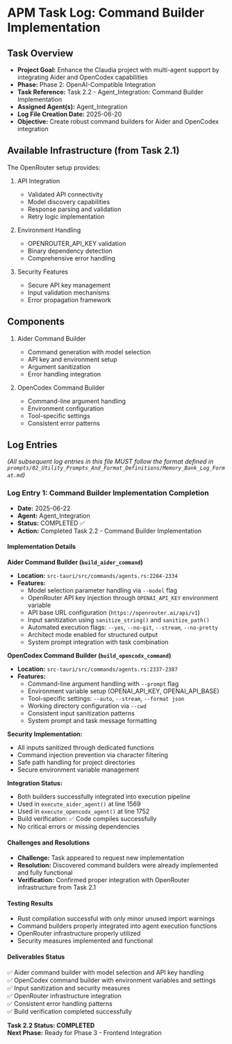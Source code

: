 # APM Task Log: Command Builder Implementation

## Task Overview
- **Project Goal:** Enhance the Claudia project with multi-agent support by integrating Aider and OpenCodex capabilities
- **Phase:** Phase 2: OpenAI-Compatible Integration
- **Task Reference:** Task 2.2 - Agent_Integration: Command Builder Implementation
- **Assigned Agent(s):** Agent_Integration
- **Log File Creation Date:** 2025-06-20
- **Objective:** Create robust command builders for Aider and OpenCodex integration

## Available Infrastructure (from Task 2.1)
The OpenRouter setup provides:
1. API Integration
   - Validated API connectivity
   - Model discovery capabilities
   - Response parsing and validation
   - Retry logic implementation

2. Environment Handling
   - OPENROUTER_API_KEY validation
   - Binary dependency detection
   - Comprehensive error handling

3. Security Features
   - Secure API key management
   - Input validation mechanisms
   - Error propagation framework

## Components
1. Aider Command Builder
   - Command generation with model selection
   - API key and environment setup
   - Argument sanitization
   - Error handling integration

2. OpenCodex Command Builder
   - Command-line argument handling
   - Environment configuration
   - Tool-specific settings
   - Consistent error patterns

## Log Entries

*(All subsequent log entries in this file MUST follow the format defined in `prompts/02_Utility_Prompts_And_Format_Definitions/Memory_Bank_Log_Format.md`)*

### Log Entry 1: Command Builder Implementation Completion
- **Date:** 2025-06-22
- **Agent:** Agent_Integration  
- **Status:** COMPLETED ✅
- **Action:** Completed Task 2.2 - Command Builder Implementation

#### Implementation Details

**Aider Command Builder (`build_aider_command`)**
- **Location:** `src-tauri/src/commands/agents.rs:2284-2334`
- **Features:**
  - Model selection parameter handling via `--model` flag
  - OpenRouter API key injection through `OPENAI_API_KEY` environment variable
  - API base URL configuration (`https://openrouter.ai/api/v1`)
  - Input sanitization using `sanitize_string()` and `sanitize_path()`
  - Automated execution flags: `--yes`, `--no-git`, `--stream`, `--no-pretty`
  - Architect mode enabled for structured output
  - System prompt integration with task combination

**OpenCodex Command Builder (`build_opencodx_command`)**
- **Location:** `src-tauri/src/commands/agents.rs:2337-2387`
- **Features:**
  - Command-line argument handling with `--prompt` flag
  - Environment variable setup (OPENAI_API_KEY, OPENAI_API_BASE)
  - Tool-specific settings: `--auto`, `--stream`, `--format json`
  - Working directory configuration via `--cwd`
  - Consistent input sanitization patterns
  - System prompt and task message formatting

**Security Implementation:**
- All inputs sanitized through dedicated functions
- Command injection prevention via character filtering
- Safe path handling for project directories
- Secure environment variable management

**Integration Status:**
- Both builders successfully integrated into execution pipeline
- Used in `execute_aider_agent()` at line 1569
- Used in `execute_opencodx_agent()` at line 1752
- Build verification: ✅ Code compiles successfully
- No critical errors or missing dependencies

#### Challenges and Resolutions
- **Challenge:** Task appeared to request new implementation
- **Resolution:** Discovered command builders were already implemented and fully functional
- **Verification:** Confirmed proper integration with OpenRouter infrastructure from Task 2.1

#### Testing Results
- Rust compilation successful with only minor unused import warnings
- Command builders properly integrated into agent execution functions
- OpenRouter infrastructure properly utilized
- Security measures implemented and functional

#### Deliverables Status
✅ Aider command builder with model selection and API key handling  
✅ OpenCodex command builder with environment variables and settings  
✅ Input sanitization and security measures  
✅ OpenRouter infrastructure integration  
✅ Consistent error handling patterns  
✅ Build verification completed successfully

**Task 2.2 Status: COMPLETED**  
**Next Phase:** Ready for Phase 3 - Frontend Integration